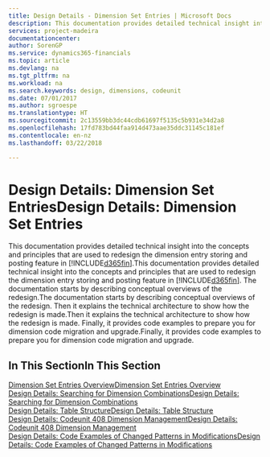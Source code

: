 ```yaml
---
title: Design Details - Dimension Set Entries | Microsoft Docs
description: This documentation provides detailed technical insight into the concepts and principles that are used to redesign the dimension entry storing and posting feature.
services: project-madeira
documentationcenter: 
author: SorenGP
ms.service: dynamics365-financials
ms.topic: article
ms.devlang: na
ms.tgt_pltfrm: na
ms.workload: na
ms.search.keywords: design, dimensions, codeunit
ms.date: 07/01/2017
ms.author: sgroespe
ms.translationtype: HT
ms.sourcegitcommit: 2c13559bb3dc44cdb61697f5135c5b931e34d2a8
ms.openlocfilehash: 17fd783bd44faa914d473aae35ddc31145c181ef
ms.contentlocale: en-nz
ms.lasthandoff: 03/22/2018

---
```

# <a name="design-details-dimension-set-entries"></a><span data-ttu-id="5036f-103">Design Details: Dimension Set Entries</span><span class="sxs-lookup"><span data-stu-id="5036f-103">Design Details: Dimension Set Entries</span></span>
<span data-ttu-id="5036f-104">This documentation provides detailed technical insight into the concepts and principles that are used to redesign the dimension entry storing and posting feature in [!INCLUDE[d365fin](includes/d365fin_md.md)].</span><span class="sxs-lookup"><span data-stu-id="5036f-104">This documentation provides detailed technical insight into the concepts and principles that are used to redesign the dimension entry storing and posting feature in [!INCLUDE[d365fin](includes/d365fin_md.md)].</span></span> <span data-ttu-id="5036f-105">The documentation starts by describing conceptual overviews of the redesign.</span><span class="sxs-lookup"><span data-stu-id="5036f-105">The documentation starts by describing conceptual overviews of the redesign.</span></span> <span data-ttu-id="5036f-106">Then it explains the technical architecture to show how the redesign is made.</span><span class="sxs-lookup"><span data-stu-id="5036f-106">Then it explains the technical architecture to show how the redesign is made.</span></span> <span data-ttu-id="5036f-107">Finally, it provides code examples to prepare you for dimension code migration and upgrade.</span><span class="sxs-lookup"><span data-stu-id="5036f-107">Finally, it provides code examples to prepare you for dimension code migration and upgrade.</span></span>  

## <a name="in-this-section"></a><span data-ttu-id="5036f-108">In This Section</span><span class="sxs-lookup"><span data-stu-id="5036f-108">In This Section</span></span>  
[<span data-ttu-id="5036f-109">Dimension Set Entries Overview</span><span class="sxs-lookup"><span data-stu-id="5036f-109">Dimension Set Entries Overview</span></span>](design-details-dimension-set-entries-overview.md)  
[<span data-ttu-id="5036f-110">Design Details: Searching for Dimension Combinations</span><span class="sxs-lookup"><span data-stu-id="5036f-110">Design Details: Searching for Dimension Combinations</span></span>](design-details-searching-for-dimension-combinations.md)  
[<span data-ttu-id="5036f-111">Design Details: Table Structure</span><span class="sxs-lookup"><span data-stu-id="5036f-111">Design Details: Table Structure</span></span>](design-details-table-structure.md)  
[<span data-ttu-id="5036f-112">Design Details: Codeunit 408 Dimension Management</span><span class="sxs-lookup"><span data-stu-id="5036f-112">Design Details: Codeunit 408 Dimension Management</span></span>](design-details-codeunit-408-dimension-management.md)  
[<span data-ttu-id="5036f-113">Design Details: Code Examples of Changed Patterns in Modifications</span><span class="sxs-lookup"><span data-stu-id="5036f-113">Design Details: Code Examples of Changed Patterns in Modifications</span></span>](design-details-code-examples-of-changed-patterns-in-modifications.md)

